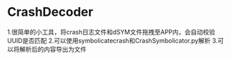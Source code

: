 # CrashDecoder

1.很简单的小工具，将crash日志文件和dSYM文件拖拽至APP内，会自动校验UUID是否匹配
2.可以使用symbolicatecrash和CrashSymbolicator.py解析
3.可以将解析后的内容导出为文件
